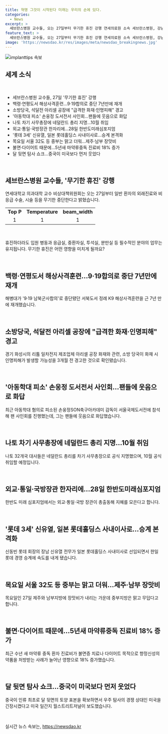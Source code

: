 ```yaml
---
title: 혁명 그것이 시작된다 미래는 우리의 손에 있다.
categories:
  - News
excerpt: >
  세브란스병원 교수들, 오는 27일부터 무기한 휴진 강행 연세의료원 소속 세브란스병원, 강남세브란스병원, 용인세브란스병원 교수들이 오는 27일부터 무기한 휴진 돌입 예고. 관련하여 일반 환자의 외래진료와 비응급 수술, 시술 등이 중단된다. 그 외 필수적인 분야의 업무는 유지된다. 강남세브란스병원. 소식 전문보기: https://www.yna.co.kr/view/AKR20240626139000530
feature_text: >
  세브란스병원 교수들, 오는 27일부터 무기한 휴진 강행 연세의료원 소속 세브란스병원, 강남세브란스병원, 용인세브란스병원 교수들이 오는 27일부터 무기한 휴진 돌입 예고. 관련하여 일반 환자의 외래진료와 비응급 수술, 시술 등이 중단된다. 그 외 필수적인 분야의 업무는 유지된다. 강남세브란스병원. 소식 전문보기: https://www.yna.co.kr/view/AKR20240626139000530
image: 'https://newsdao.kr/res/images/meta/newsdao_breakingnews.jpg'
---
```


<p><img src="https://newsdao.kr/res/images/meta/newsdao_breakingnews.jpg" alt="implanttips 속보" /></p>

<h2 data-ke-size="size26">세계 소식</h2>

<p data-ke-size="size16">&nbsp;</p>

<ul>
<li>세브란스병원 교수들, 27일 '무기한 휴진' 강행</li>
<li>백령·연평도서 해상사격훈련…9·19합의로 중단 7년만에 재개</li>
<li>소방당국, 석달전 아리셀 공장에 "급격한 화재·인명피해" 경고</li>
<li>'아동학대 피소' 손웅정 도서전서 사인회…팬들에 웃음으로 화답</li>
<li>나토 차기 사무총장에 네덜란드 총리 지명…10월 취임</li>
<li>외교·통일·국방장관 한자리에…28일  한반도미래심포지엄</li>
<li>'롯데 3세' 신유열, 일본 롯데홀딩스 사내이사로…승계 본격화</li>
<li>목요일 서울 32도 등 중부는 맑고 더워…제주·남부 장맛비</li>
<li>불면·다이어트 때문에…5년새 마약류중독 진료비 18% 증가</li>
<li>달 뒷면 탐사 쇼크…중국이 미국보다 먼저 웃었다</li>
</ul>

<p data-ke-size="size16">&nbsp;</p>

<h2 data-ke-size="size24">세브란스병원 교수들, '무기한 휴진' 강행</h2>

<p data-ke-size="size16">연세대학교 의과대학 교수 비상대책위원회는 오는 27일부터 일반 환자의 외래진료와 비응급 수술, 시술 등을 무기한 중단한다고 밝혔습니다.</p>

<table>
<tbody>
<tr>
<td style="text-align: center; height: 17px;"><b>Top P</b></td>
<td style="text-align: center; height: 17px;"><b>Temperature</b></td>
<td style="text-align: center; height: 17px;"><b>beam_width</b></td>
</tr>
<tr>
<td style="text-align: center; height: 17px;">1</td>
<td style="text-align: center; height: 17px;">1</td>
<td style="text-align: center; height: 17px;">1</td>
</tr>
</tbody>
</table>

<p data-ke-size="size16">&nbsp;</p>

<p data-ke-size="size16">휴진하더라도 입원 병동과 응급실, 중환자실, 투석실, 분만실 등 필수적인 분야의 업무는 유지됩니다. 무기한 휴진은 어떤 영향을 미치게 될까요?</p>

<p data-ke-size="size16">&nbsp;</p>

<h2 data-ke-size="size24">백령·연평도서 해상사격훈련…9·19합의로 중단 7년만에 재개</h2>

<p data-ke-size="size16">해병대가 '9·19 남북군사합의'로 중단됐던 서북도서 정례 K9 해상사격훈련을 근 7년 만에 재개했습니다.</p>

<p data-ke-size="size16">&nbsp;</p>

<h2 data-ke-size="size24">소방당국, 석달전 아리셀 공장에 "급격한 화재·인명피해" 경고</h2>

<p data-ke-size="size16">경기 화성시의 리튬 일차전지 제조업체 아리셀 공장 화재와 관련, 소방 당국이 화재 시 인명피해가 발생할 가능성을 3개월 전 경고한 것으로 확인됐습니다.</p>

<p data-ke-size="size16">&nbsp;</p>

<h2 data-ke-size="size24">'아동학대 피소' 손웅정 도서전서 사인회…팬들에 웃음으로 화답</h2>

<p data-ke-size="size16">최근 아동학대 혐의로 피소된 손웅정SON축구아카데미 감독이 서울국제도서전에 참석해 팬 사인회를 진행했는데, 그는 팬들에 웃음으로 화답했습니다.</p>

<p data-ke-size="size16">&nbsp;</p>

<h2 data-ke-size="size24">나토 차기 사무총장에 네덜란드 총리 지명…10월 취임</h2>

<p data-ke-size="size16">나토 32개국 대사들은 네덜란드 총리를 차기 사무총장으로 공식 지명했으며, 10월 공식 취임할 예정입니다.</p>

<p data-ke-size="size16">&nbsp;</p>

<h2 data-ke-size="size24">외교·통일·국방장관 한자리에…28일  한반도미래심포지엄</h2>

<p data-ke-size="size16">한반도 미래 심포지엄에서는 외교·통일·국방 장관이 총출동해 지혜를 모은다고 합니다.</p>

<p data-ke-size="size16">&nbsp;</p>

<h2 data-ke-size="size24">'롯데 3세' 신유열, 일본 롯데홀딩스 사내이사로…승계 본격화</h2>

<p data-ke-size="size16">신동빈 롯데 회장의 장남 신유열 전무가 일본 롯데홀딩스 사내이사로 선임되면서 한일 롯데 경영 승계에 속도를 내게 됐습니다.</p>

<p data-ke-size="size16">&nbsp;</p>

<h2 data-ke-size="size24">목요일 서울 32도 등 중부는 맑고 더워…제주·남부 장맛비</h2>

<p data-ke-size="size16">목요일인 27일 제주와 남부지방에 장맛비가 내리는 가운데 중부지방은 맑고 무덥다고 합니다.</p>

<p data-ke-size="size16">&nbsp;</p>

<h2 data-ke-size="size24">불면·다이어트 때문에…5년새 마약류중독 진료비 18% 증가</h2>

<p data-ke-size="size16">최근 수년 새 마약류 중독 환자 진료비가 불면증 치료나 다이어트 목적으로 향정신성의약품을 처방받는 사례가 늘어난 영향으로 18% 증가했습니다.</p>

<p data-ke-size="size16">&nbsp;</p>

<h2 data-ke-size="size24">달 뒷면 탐사 쇼크…중국이 미국보다 먼저 웃었다</h2>

<p data-ke-size="size16">중국이 인류 최초로 달 뒷면의 토양 표본을 확보하면서 우주 탐사의 경쟁 상대인 미국을 긴장시켰다고 미국 일간지 월스트리트저널이 보도했습니다.</p>

<p data-ke-size="size16">&nbsp;</p>
실시간 뉴스 속보는, <a href="https://newsdao.kr" rel="dofollow">https://newsdao.kr</a>


